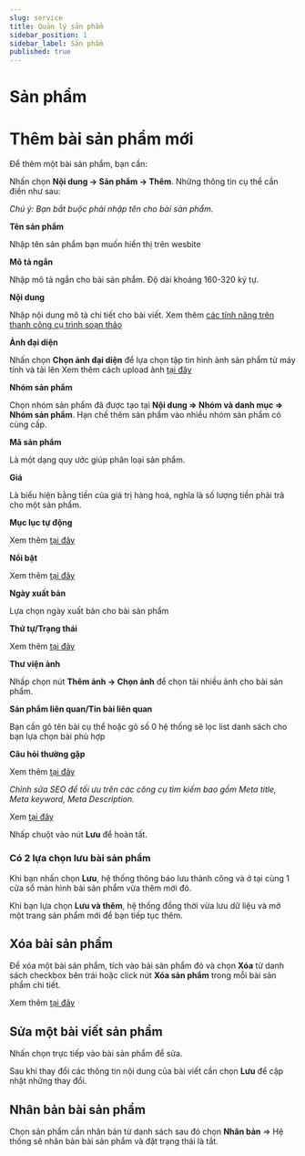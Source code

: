 ```yaml
---
slug: service
title: Quản lý sản phẩm
sidebar_position: 1
sidebar_label: Sản phẩm
published: true
---
```

# Sản phẩm
 
# Thêm bài sản phẩm mới

Để thêm một bài sản phẩm, bạn cần:

Nhấn chọn **Nội dung -> Sản phẩm -> Thêm**. Những thông tin cụ thể cần điền như sau:

_Chú ý: Bạn bắt buộc phải nhập tên cho bài sản phẩm._

**Tên sản phẩm**

Nhập tên sản phẩm bạn muốn hiển thị trên wesbite

**Mô tả ngắn**

Nhập mô tả ngắn cho bài sản phẩm. Độ dài khoảng 160-320 ký tự.

**Nội dung**

Nhập nội dung mô tả chi tiết cho bài viết. Xem thêm [các tính năng trên thanh công cụ trình soạn thảo](https://mkmate.osd.vn/docs/common/tinymce)

**Ảnh đại diện**

Nhấn chọn **Chọn ảnh đại diện** để lựa chọn tập tin hình ảnh sản phẩm từ máy tính và tải lên
Xem thêm cách upload ảnh [tại đây](https://mkmate.osd.vn/docs/common/finder#nh%E1%BB%AFng-t%C3%ADnh-n%C4%83ng-c%C6%A1-b%E1%BA%A3n)

**Nhóm sản phẩm**

Chọn nhóm sản phẩm đã được tạo tại **Nội dung => Nhóm và danh mục => Nhóm sản phẩm**. Hạn chế thêm sản phẩm vào nhiều nhóm sản phẩm có cùng cấp.

**Mã sản phẩm**

Là một dạng quy ước giúp phân loại sản phẩm.

**Giá**

Là biểu hiện bằng tiền của giá trị hàng hoá, nghĩa là số lượng tiền phải trả cho một sản phẩm.

**Mục lục tự động**

Xem thêm [tại đây](https://mkmate.osd.vn/docs/common/toc)

**Nổi bật**

Xem thêm [tại đây](https://mkmate.osd.vn/docs/common/logic/#m%E1%BB%A5c-n%E1%BB%95i-b%E1%BA%ADt)

**Ngày xuất bản**

Lựa chọn ngày xuất bản cho bài sản phẩm

**Thứ tự/Trạng thái**

Xem thêm [tại đây](https://mkmate.osd.vn/docs/common/logic/#th%E1%BB%A9-t%E1%BB%B1-s%E1%BA%AFp-x%E1%BA%BFp-l%C3%A0-s%E1%BB%91-ch%E1%BB%89-%C4%91%E1%BB%8Bnh)

**Thư viện ảnh**

Nhấp chọn nút **Thêm ảnh -> Chọn ảnh** để chọn tải nhiều ảnh cho bài sản phẩm.

**Sản phẩm liên quan/Tin bài liên quan**

Bạn cần gõ tên bài cụ thể hoặc gõ số 0 hệ thống sẽ lọc list danh sách cho bạn lựa chọn bài phù hợp

**Câu hỏi thường gặp**

Xem thêm [tại đây](https://mkmate.osd.vn/docs/common/faqs)

_Chỉnh sửa SEO để tối ưu trên các công cụ tìm kiếm bao gồm Meta title, Meta keyword, Meta Description._

Xem [tại đây](https://mkmate.osd.vn/docs/seo/serp)

Nhấp chuột vào nút **Lưu** để hoàn tất.

### Có 2 lựa chọn lưu bài sản phẩm

Khi bạn nhấn chọn **Lưu**, hệ thống thông báo lưu thành công và ở tại cùng 1 cửa sổ màn hình bài sản phẩm vừa thêm mới đó.

Khi bạn lựa chọn **Lưu và thêm**, hệ thống đồng thời vừa lưu dữ liệu và mở một trang sản phẩm mới để bạn tiếp tục thêm.

## Xóa bài sản phẩm

Để xóa một bài sản phẩm, tích vào bài sản phẩm đó và chọn **Xóa** từ danh sách checkbox bên trái hoặc click nút **Xóa sản phẩm** trong mỗi bài sản phẩm chi tiết.

Xem thêm [tại đây](https://mkmate.osd.vn/docs/common/logic#x%C3%B3a-c%C3%A1c-m%E1%BB%A5c-c%C3%A1c-th%C3%A0nh-ph%E1%BA%A7n-th%C3%B4ng-tin)

## Sửa một bài viết sản phẩm

Nhấn chọn trực tiếp vào bài sản phẩm để sửa.

Sau khi thay đổi các thông tin nội dung của bài viết cần chọn **Lưu** để cập nhật những thay đổi.

## Nhân bản bài sản phẩm

Chọn sản phẩm cần nhân bản từ danh sách sau đó chọn **Nhân bản** => Hệ thống sẽ nhân bản bài sản phẩm và đặt trạng thái là tắt.
